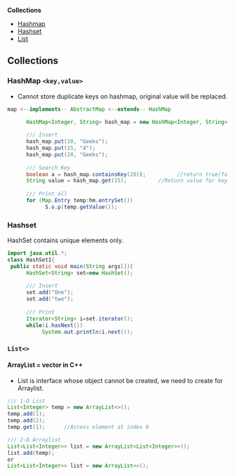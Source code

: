 **Collections**
- [Hashmap](#hm)
- [Hashset](#hs)
- [List](#li)

## Collections
<a name=hm></a>
### HashMap `<key,value>`
- Cannot store duplicate keys on hashmap, original value will be replaced.
```java
map <--implements-- AbstractMap <--extends-- HashMap

      HashMap<Integer, String> hash_map = new HashMap<Integer, String>();
  
      /// Insert
      hash_map.put(10, "Geeks");
      hash_map.put(15, "4");
      hash_map.put(20, "Geeks");
        
      /// Search Key
      boolean a = hash_map.containsKey(20));          //return true/false if key is present or not
      String value = hash_map.get(15);          //Return value for key
      
      /// Print all
      for (Map.Entry temp:hm.entrySet())
            S.o.p(temp.getValue());
```

<a name=hs></a>
### Hashset
HashSet contains unique elements only.
```java
import java.util.*;  
class HashSet1{  
 public static void main(String args[]){  
      HashSet<String> set=new HashSet();  
      
      /// Insert
      set.add("One");         
      set.add("two");    
      
      /// Print
      Iterator<String> i=set.iterator();  
      while(i.hasNext())  
           System.out.println(i.next());
```

<a name=li></a>
### `List<>`
#### ArrayList = vector in C++
- List is interface whose object cannot be created, we need to create for Arraylist.
```java
/// 1-D List
List<Integer> temp = new ArrayList<>();
temp.add(1);
temp.add(2);
temp.get(1);      //Access element at index 0

/// 2-D Arraylist
List<List<Integer>> list = new ArrayList<List<Integer>>();
list.add(temp);
or 
List<List<Integer>> list = new ArrayList<>();


```
